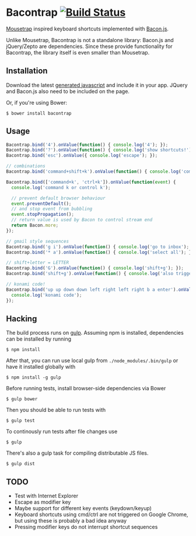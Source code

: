 # Bacontrap [![Build Status](https://img.shields.io/travis/lautis/bacontrap/master.svg)](https://travis-ci.org/lautis/bacontrap)

[Mousetrap](https://github.com/ccampbell/mousetrap) inspired keyboard
shortcuts implemented with [Bacon.js](https://github.com/raimohanska/bacon.js).

Unlike Mousetrap, Bacontrap is not a standalone library: Bacon.js and
jQuery/Zepto are dependencies. Since these provide functionality for
Bacontrap, the library itself is even smaller than Mousetrap.

## Installation

Download the latest [generated
javascript](https://github.com/lautis/bacontrap/raw/master/bacontrap.js) and
include it in your app. JQuery and Bacon.js also need to be included on the page.

Or, if you're using Bower:

    $ bower install bacontrap

## Usage

```javascript
Bacontrap.bind('4').onValue(function() { console.log('4'); });
Bacontrap.bind('?').onValue(function() { console.log('show shortcuts!'); });
Bacontrap.bind('esc').onValue({ console.log('escape'); });

// combinations
Bacontrap.bind('command+shift+k').onValue(function() { console.log('command shift k'); });

Bacontrap.bind(['command+k', 'ctrl+k']).onValue(function(event) {
  console.log('command k or control k');

  // prevent default browser behaviour
  event.preventDefault();
  // and stop event from bubbling
  event.stopPropagation();
  // return value is used by Bacon to control stream end
  return Bacon.more;
});

// gmail style sequences
Bacontrap.bind('g i').onValue(function() { console.log('go to inbox'); });
Bacontrap.bind('* a').onValue(function() { console.log('select all'); });

// shift+letter = LETTER
Bacontrap.bind('G').onValue(function() { console.log('shift+g'); });
Bacontrap.bind('shift+g').onValue(function() { console.log('also triggered'); });

// konami code!
Bacontrap.bind('up up down down left right left right b a enter').onValue(function() {
  console.log('konami code');
});
```

## Hacking

The build process runs on [gulp](http://gulpjs.com). Assuming npm is installed,
dependencies can be installed by running

    $ npm install

After that, you can run use local gulp from `./node_modules/.bin/gulp` or
have it installed globally with

    $ npm install -g gulp

Before running tests, install browser-side dependencies via Bower

    $ gulp bower

Then you should be able to run tests with

    $ gulp test

To continously run tests after file changes use

    $ gulp

There's also a gulp task for compiling distributable JS files.

    $ gulp dist

## TODO

* Test with Internet Explorer
* Escape as modifier key
* Maybe support for different key events (keydown/keyup)
* Keyboard shortcuts using cmd/ctrl are not triggered on Google Chrome, but using
these is probably a bad idea anyway
* Pressing modifier keys do not interrupt shortcut sequences
